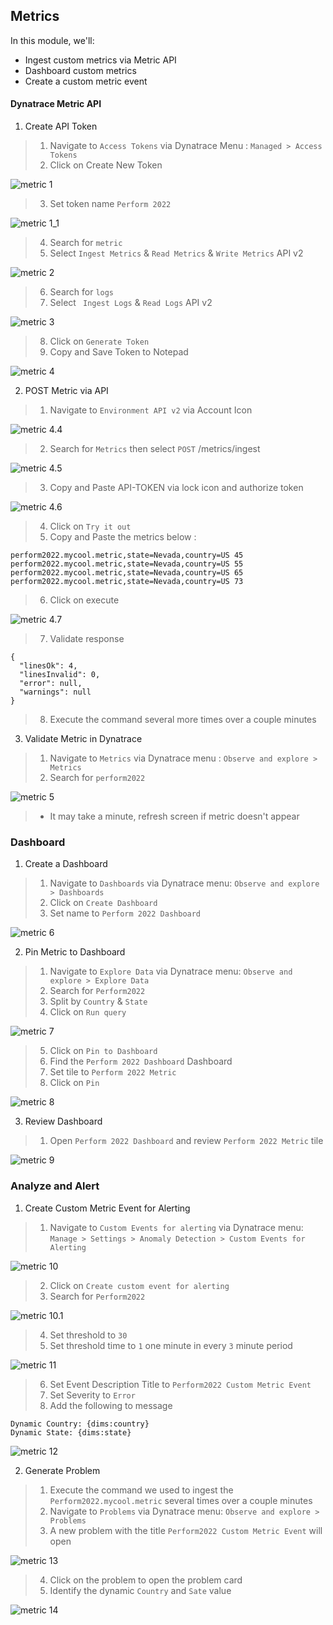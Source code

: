 ## Metrics

In this module, we'll:
- Ingest custom metrics via Metric API
- Dashboard custom metrics
- Create a custom metric event

#### Dynatrace Metric API
1. Create API Token
> 1. Navigate to `Access Tokens` via Dynatrace Menu : `Managed > Access Tokens`
> 2. Click on Create New Token

![metric 1](../../assets/images/metric_1.png)

> 3. Set token name `Perform 2022`

![metric 1_1](../../assets/images/metric_1_1.png)

> 4. Search for `metric`
> 5. Select `Ingest Metrics` & `Read Metrics` & `Write Metrics` API v2

![metric 2](../../assets/images/metric_2.png)

> 6. Search for `logs`
> 7. Select ` Ingest Logs` & `Read Logs` API v2

![metric 3](../../assets/images/metric_3.png)

> 8. Click on `Generate Token`
> 9. Copy and Save Token to Notepad

![metric 4](../../assets/images/metric_4.png)

2. POST Metric via API
> 1. Navigate to `Environment API v2` via Account Icon

![metric 4.4](../../assets/images/metric_4.4.png)

> 2. Search for `Metrics` then select `POST` /metrics/ingest

![metric 4.5](../../assets/images/metric_4.5.png)

> 3. Copy and Paste API-TOKEN via lock icon and authorize token

![metric 4.6](../../assets/images/metric_4.6.png)

> 4. Click on `Try it out`
> 5. Copy and Paste the metrics below :
```
perform2022.mycool.metric,state=Nevada,country=US 45
perform2022.mycool.metric,state=Nevada,country=US 55
perform2022.mycool.metric,state=Nevada,country=US 65
perform2022.mycool.metric,state=Nevada,country=US 73
```

> 6. Click on execute

![metric 4.7](../../assets/images/metric_4.7.png)

> 7. Validate response
```
{
  "linesOk": 4,
  "linesInvalid": 0,
  "error": null,
  "warnings": null
}
```

> 8. Execute the command several more times over a couple minutes

3. Validate Metric in Dynatrace
> 1. Navigate to `Metrics` via Dynatrace menu : `Observe and explore > Metrics`
> 2. Search for `perform2022`

![metric 5](../../assets/images/metric_5.png)

> - It may take a minute, refresh screen if metric doesn't appear

### Dashboard
1. Create a Dashboard
> 1. Navigate to `Dashboards` via Dynatrace menu: `Observe and explore > Dashboards`
> 2. Click on `Create Dashboard`
> 3. Set name to `Perform 2022 Dashboard`

![metric 6](../../assets/images/metric_6.png)

2. Pin Metric to Dashboard
> 1. Navigate to `Explore Data` via Dynatrace menu: `Observe and explore > Explore Data`
> 2. Search for `Perform2022`
> 3. Split by `Country` & `State`
> 4. Click on `Run query`

![metric 7](../../assets/images/metric_7.png)

> 5. Click on `Pin to Dashboard`
> 6. Find the `Perform 2022 Dashboard` Dashboard
> 7. Set tile to `Perform 2022 Metric`
> 8. Click on `Pin`

![metric 8](../../assets/images/metric_8.png)

3. Review Dashboard
> 1. Open `Perform 2022 Dashboard` and review `Perform 2022 Metric` tile

![metric 9](../../assets/images/metric_9.png)

### Analyze and Alert
1. Create Custom Metric Event for Alerting
> 1. Navigate to `Custom Events for alerting` via Dynatrace menu: `Manage > Settings > Anomaly Detection > Custom Events for Alerting`

![metric 10](../../assets/images/metric_10.png)

> 2. Click on `Create custom event for alerting`
> 3. Search for `Perform2022`

![metric 10.1](../../assets/images/metric_10.1.png)

> 4. Set threshold to `30`
> 5. Set threshold time to `1` one minute in every `3` minute period

![metric 11](../../assets/images/metric_11.png)

> 6. Set Event Description Title to `Perform2022 Custom Metric Event`
> 7. Set Severity to `Error`
> 8. Add the following to message
```
Dynamic Country: {dims:country}
Dynamic State: {dims:state}
``` 

![metric 12](../../assets/images/metric_12.png)

2. Generate Problem
> 1. Execute the command we used to ingest the `Perform2022.mycool.metric` several times over a couple minutes
> 2. Navigate to `Problems` via Dynatrace menu: `Observe and explore > Problems`
> 3. A new problem with the title `Perform2022 Custom Metric Event` will open

![metric 13](../../assets/images/metric_13.png)

> 4. Click on the problem to open the problem card
> 5. Identify the dynamic `Country` and `Sate` value

![metric 14](../../assets/images/metric_14.png)